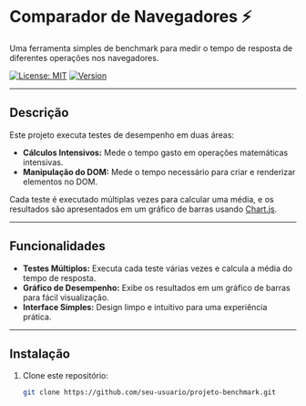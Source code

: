 # Comparador de Navegadores ⚡

Uma ferramenta simples de benchmark para medir o tempo de resposta de diferentes operações nos navegadores.

[![License: MIT](https://img.shields.io/badge/License-MIT-green.svg)](LICENSE)
[![Version](https://img.shields.io/badge/version-1.0.0-blue.svg)](https://github.com/seu-usuario/projeto-benchmark)

---

## Descrição

Este projeto executa testes de desempenho em duas áreas:

- **Cálculos Intensivos:** Mede o tempo gasto em operações matemáticas intensivas.
- **Manipulação do DOM:** Mede o tempo necessário para criar e renderizar elementos no DOM.

Cada teste é executado múltiplas vezes para calcular uma média, e os resultados são apresentados em um gráfico de barras usando [Chart.js](https://www.chartjs.org/).

---

## Funcionalidades

- **Testes Múltiplos:** Executa cada teste várias vezes e calcula a média do tempo de resposta.
- **Gráfico de Desempenho:** Exibe os resultados em um gráfico de barras para fácil visualização.
- **Interface Simples:** Design limpo e intuitivo para uma experiência prática.

---

## Instalação

1. Clone este repositório:
   ```bash
   git clone https://github.com/seu-usuario/projeto-benchmark.git
